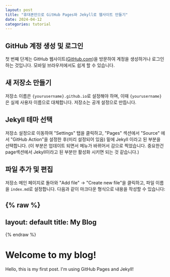 ```yaml
---
layout: post
title: "휴대폰만으로 GitHub Pages와 Jekyll로 웹사이트 만들기"
date: 2024-04-12
categories: tutorial
---
```


## GitHub 계정 생성 및 로그인

첫 번째 단계는 GitHub 웹사이트([GitHub.com](https://github.com/))을 방문하여 계정을 생성하거나 로그인하는 것입니다. 모바일 브라우저에서도 쉽게 할 수 있습니다.

## 새 저장소 만들기

저장소 이름은 `{yourusername}.github.io`로 설정해야 하며, 이때 `{yourusername}`은 실제 사용자 이름으로 대체합니다. 저장소는 공개 설정으로 만듭니다.

## Jekyll 테마 선택

저장소 설정으로 이동하여 "Settings" 탭을 클릭하고, "Pages" 섹션에서 "Source" 에서 "GitHub Action"을 설정한 후(미리 설정되어 있음) 밑에 Jekyll 이라고 된 부분을 선택합니다.
(이 부분은 업데이트 되면서 메뉴가 바뀌어서 감으로 찍었습니다. 중요한건 page섹션에서 Jekyll이라고 된 부분만 활성화 시키면 되는 것 같습니다.)  

## 파일 추가 및 편집

저장소 메인 페이지로 돌아와 "Add file" -> "Create new file"을 클릭하고, 파일 이름을 `index.md`로 설정합니다. 다음과 같이 마크다운 형식으로 내용을 작성할 수 있습니다:

{% raw %}
---
layout: default
title: My Blog
---
{% endraw %}
# Welcome to my blog!

Hello, this is my first post. I'm using GitHub Pages and Jekyll!
